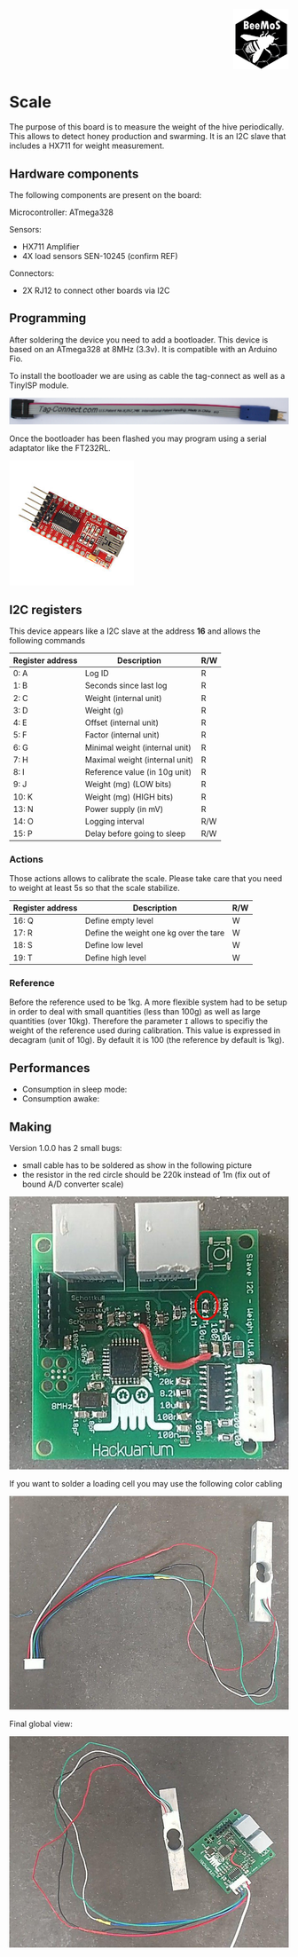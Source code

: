 <p align="right">
<a href="https://hackuarium.github.io/beemos/">
<img border="0" alt="beemos" src="https://github.com/Hackuarium/beemos/raw/master/common/images/logoBeeMoS.png" width="100">
</a>
</p>

# Scale

The purpose of this board is to measure the weight of the hive periodically. This allows to detect honey production and swarming. It is an I2C slave that includes a HX711 for weight measurement.

## Hardware components

The following components are present on the board:

Microcontroller: ATmega328

Sensors:

- HX711 Amplifier
- 4X load sensors SEN-10245 (confirm REF)

Connectors:

- 2X RJ12 to connect other boards via I2C

## Programming

After soldering the device you need to add a bootloader.
This device is based on an ATmega328 at 8MHz (3.3v). It is compatible
with an Arduino Fio.

To install the bootloader we are using as cable the tag-connect as well as
a TinyISP module.

<img src="docs/TC2030-IDC-NL.jpg" />

Once the bootloader has been flashed you may program using a serial
adaptator like the FT232RL.

<img src="docs/FT232RL.jpg" />

## I2C registers

This device appears like a I2C slave at the address **16** and allows the following commands

| Register address | Description                    | R/W |
| ---------------- | ------------------------------ | --- |
| 0: A             | Log ID                         | R   |
| 1: B             | Seconds since last log         | R   |
| 2: C             | Weight (internal unit)         | R   |
| 3: D             | Weight (g)                     | R   |
| 4: E             | Offset (internal unit)         | R   |
| 5: F             | Factor (internal unit)         | R   |
| 6: G             | Minimal weight (internal unit) | R   |
| 7: H             | Maximal weight (internal unit) | R   |
| 8: I             | Reference value (in 10g unit)  | R   |
| 9: J             | Weight (mg) (LOW bits)         | R   |
| 10: K            | Weight (mg) (HIGH bits)        | R   |
| 13: N            | Power supply (in mV)           | R   |
| 14: O            | Logging interval               | R/W |
| 15: P            | Delay before going to sleep    | R/W |

### Actions

Those actions allows to calibrate the scale. Please take care that you need to weight
at least 5s so that the scale stabilize.

| Register address | Description                            | R/W |
| ---------------- | -------------------------------------- | --- |
| 16: Q            | Define empty level                     | W   |
| 17: R            | Define the weight one kg over the tare | W   |
| 18: S            | Define low level                       | W   |
| 19: T            | Define high level                      | W   |

### Reference

Before the reference used to be 1kg. A more flexible system had to be
setup in order to deal with small quantities (less than 100g) as well
as large quantities (over 10kg). Therefore the parameter `I` allows to
specifiy the weight of the reference used during calibration.
This value is expressed in decagram (unit of 10g). By default it is
100 (the reference by default is 1kg).

## Performances

- Consumption in sleep mode:
- Consumption awake:

## Making

Version 1.0.0 has 2 small bugs:

- small cable has to be soldered as show in the following picture
- the resistor in the red circle should be 220k instead of 1m (fix out of bound A/D converter scale)

<img src="docs/board100.jpg" />

If you want to solder a loading cell you may use the following color cabling

<img src="docs/loadcell.jpg" />

Final global view:

<img src="docs/full.jpg" />
